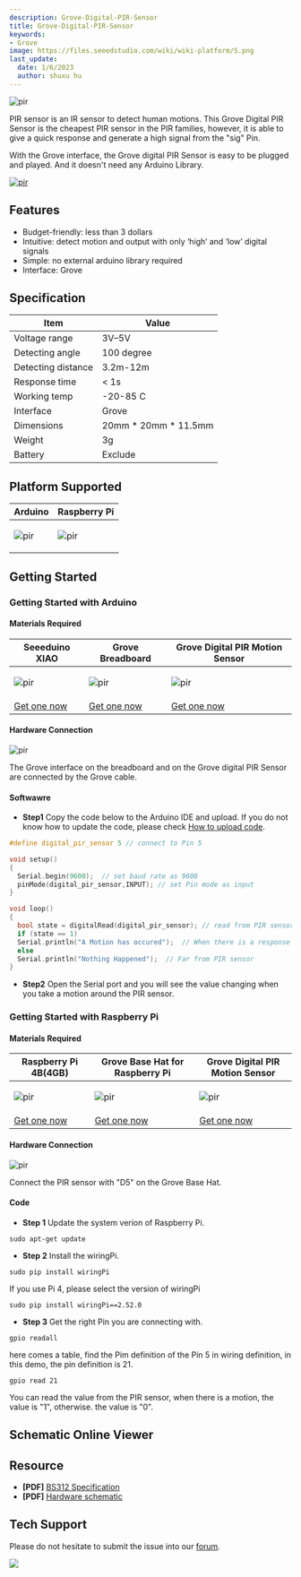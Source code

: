 ```yaml
---
description: Grove-Digital-PIR-Sensor
title: Grove-Digital-PIR-Sensor
keywords:
- Grove
image: https://files.seeedstudio.com/wiki/wiki-platform/S.png
last_update:
  date: 1/6/2023
  author: shuxu hu
---
```


<!-- 
![](https://files.seeedstudio.com/products/101020793/img/101020793wiki.png) -->
  <p style={{textAlign: 'center'}}><img src="https://files.seeedstudio.com/products/101020793/img/101020793wiki.png" alt="pir" width={600} height="auto" /></p>


PIR sensor is an IR sensor to detect human motions. This Grove Digital PIR Sensor is the cheapest PIR sensor in the PIR families, however, it is able to give a quick response and generate a high signal from the "sig" Pin. 

With the Grove interface, the Grove digital PIR Sensor is easy to be plugged and played. And it doesn't need any Arduino Library. 

<!-- <p style="text-align:center"><a href="https://www.seeedstudio.com/Grove-Digital-PIR-Motion-Sensor-p-4524.html" target="_blank"><img src="https://files.seeedstudio.com/wiki/wiki_english/docs/images/get_one_now_small.png" width="200" height="38"  border=0 /></a></p>  -->
[<p><img src="https://files.seeedstudio.com/wiki/common/Get_One_Now_Banner.png" alt="pir" width={600} height="auto" /></p>](https://www.seeedstudio.com/Grove-Digital-PIR-Motion-Sensor-p-4524.html)

## Features

- Budget-friendly: less than 3 dollars
- Intuitive: detect motion and output with only ‘high’ and ‘low’ digital signals
- Simple: no external arduino library required
- Interface: Grove

## Specification

|Item|Value|
|---|---|
|Voltage range|3V–5V|
|Detecting angle|100 degree|
|Detecting distance|3.2m-12m|
|Response time|< 1s|
|Working temp|-20-85 C|
|Interface|Grove|
|Dimensions|20mm * 20mm * 11.5mm|
|Weight|3g|
|Battery|Exclude|

## Platform Supported

<!-- | Arduino                                                                                             | Raspberry Pi                                                                                             |                                                                                                 |                                                                                                          |                                                                                                    |
|-----------------------------------------------------------------------------------------------------|----------------------------------------------------------------------------------------------------------|-------------------------------------------------------------------------------------------------|---------------------------------------------------------------------------------------------------|----------------------------------------------------------------------------------------------------|
| ![](https://files.seeedstudio.com/wiki/wiki_english/docs/images/arduino_logo.jpg) | ![](https://files.seeedstudio.com/wiki/wiki_english/docs/images/raspberry_pi_logo.jpg) | ![](https://files.seeedstudio.com/wiki/wiki_english/docs/images/bbg_logo.jpg) | ![](https://files.seeedstudio.com/wiki/wiki_english/docs/images/wio_logo.jpg) | ![](https://files.seeedstudio.com/wiki/wiki_english/docs/images/linkit_logo.jpg) | -->
|Arduino|Raspberry Pi|
|---|---|
|<p><img src="https://files.seeedstudio.com/wiki/wiki_english/docs/images/arduino_logo.jpg" alt="pir" width={200} height="auto" /></p>|<p><img src="https://files.seeedstudio.com/wiki/wiki_english/docs/images/raspberry_pi_logo.jpg" alt="pir" width={200} height="auto" /></p>|
## Getting Started

### Getting Started with Arduino

#### Materials Required

|Seeeduino XIAO|Grove Breadboard|Grove Digital PIR Motion Sensor|
|--------|-----------------------|-------------------------------------------------------------|
|<p><img src="https://files.seeedstudio.com/products/102010328/img/seeeduino-XIAO-thumbnail.jpg" alt="pir" width={600} height="auto" /></p>|<p><img src="https://files.seeedstudio.com/products/103020232/img/103020232-thumbnail.png" alt="pir" width={600} height="auto" /></p>|<p><img src="https://files.seeedstudio.com/products/101020793/img/101020793wiki210x157.jpg" alt="pir" width={600} height="auto" /></p>|
|[Get one now](https://www.seeedstudio.com/Seeeduino-XIAO-Arduino-Microcontroller-SAMD21-Cortex-M0+-p-4426.html)|[Get one now](https://www.seeedstudio.com/Grove-Breadboard-p-4034.html)|[Get one now](https://www.seeedstudio.com/Grove-Digital-PIR-Motion-Sensor-p-4524.html)|

#### Hardware Connection

<!-- ![](https://files.seeedstudio.com/products/101020793/img/Hardware_Connection.jpg) -->
  <p style={{textAlign: 'center'}}><img src="https://files.seeedstudio.com/products/101020793/img/Hardware_Connection.jpg" alt="pir" width={600} height="auto" /></p>


The Grove interface on the breadboard and on the Grove digital PIR Sensor are connected by the Grove cable.

#### Softwawre
- **Step1** Copy the code below to the Arduino IDE and upload. If you do not know how to update the code, please check [How to upload code](https://wiki.seeedstudio.com/Upload_Code/).
```c++
#define digital_pir_sensor 5 // connect to Pin 5

void setup()
{
  Serial.begin(9600);  // set baud rate as 9600
  pinMode(digital_pir_sensor,INPUT); // set Pin mode as input
}

void loop()
{
  bool state = digitalRead(digital_pir_sensor); // read from PIR sensor
  if (state == 1)
  Serial.println("A Motion has occured");  // When there is a response
  else
  Serial.println("Nothing Happened");  // Far from PIR sensor
}
```
- **Step2** Open the Serial port and you will see the value changing when you take a motion around the PIR sensor.

### Getting Started with Raspberry Pi 

#### Materials Required

|Raspberry Pi 4B(4GB)|Grove Base Hat for Raspberry Pi|Grove Digital PIR Motion Sensor|
|--------|-----------------------|-------------------------------------------------------------|
|<p><img src="https://files.seeedstudio.com/products/102110301/img/raspberry-pi-thumbnail.jpg" alt="pir" width={600} height="auto" /></p>|<p><img src="https://files.seeedstudio.com/products/103030275/img/thumbnail.jpg" alt="pir" width={600} height="auto" /></p>|<p><img src="https://files.seeedstudio.com/products/101020793/img/101020793wiki210x157.jpg" alt="pir" width={600} height="auto" /></p>|
|[Get one now](https://www.seeedstudio.com/Raspberry-Pi-4-Computer-Model-B-4GB-p-4077.html)|[Get one now](https://www.seeedstudio.com/Grove-Base-Hat-for-Raspberry-Pi.html)|[Get one now](https://www.seeedstudio.com/Grove-Digital-PIR-Motion-Sensor-p-4524.html)|

#### Hardware Connection

<!-- ![](https://files.seeedstudio.com/products/101020793/img/pi_PIR_demo.jpg) -->
  <p style={{textAlign: 'center'}}><img src="https://files.seeedstudio.com/products/101020793/img/pi_PIR_demo.jpg" alt="pir" width={600} height="auto" /></p>

Connect the PIR sensor with "D5" on the Grove Base Hat.

#### Code
- **Step 1** Update the system verion of Raspberry Pi.
```
sudo apt-get update
```
- **Step 2** Install the wiringPi.
```
sudo pip install wiringPi
```
If you use Pi 4, please select the version of wiringPi
```
sudo pip install wiringPi==2.52.0
```
- **Step 3** Get the right Pin you are connecting with.
```
gpio readall
```
here comes a table, find the Pim definition of the Pin 5 in wiring definition, in this demo, the pin definition is 21.
```
gpio read 21
```
You can read the value from the PIR sensor, when there is a motion, the value is "1", otherwise. the value is "0".

 
## Schematic Online Viewer
<div className="altium-ecad-viewer" data-project-src="https://files.seeedstudio.com/products/101020793/document/Grove_Digital_PIR_Motion_Sensor_eagle.zip" style={{borderRadius: '0px 0px 4px 4px', height: 500, borderStyle: 'solid', borderWidth: 1, borderColor: 'rgb(241, 241, 241)', overflow: 'hidden', maxWidth: 1280, maxHeight: 700, boxSizing: 'border-box'}}>
</div>




## Resource

- **[PDF]** [BS312 Specification](https://files.seeedstudio.com/products/101020793/document/BS312规格书.pdf)
- **[PDF]** [Hardware schematic](https://files.seeedstudio.com/products/101020793/document/Hardware_Schematic_SCH.pdf)

## Tech Support
Please do not hesitate to submit the issue into our [forum](https://forum.seeedstudio.com/).
<br />
<p style={{textAlign: 'center'}}><a href="https://www.seeedstudio.com/act-4.html?utm_source=wiki&utm_medium=wikibanner&utm_campaign=newproducts" target="_blank"><img src="https://files.seeedstudio.com/wiki/Wiki_Banner/new_product.jpg" /></a></p>

